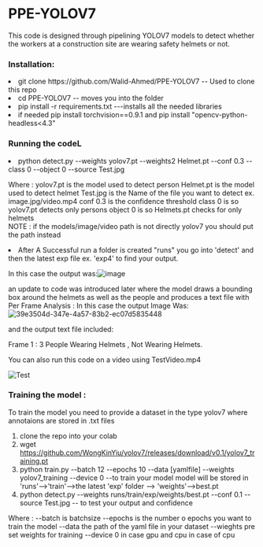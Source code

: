 # PPE-YOLOV7

This code is designed through pipelining YOLOV7 models to detect whether the workers at a construction site are wearing safety helmets or not.



<h3>Installation:</h3> 
<li>git clone https://github.com/Walid-Ahmed/PPE-YOLOV7 -- Used to clone this repo 
<li>cd PPE-YOLOV7 -- moves you into the folder  
<li>pip install -r requirements.txt ---installs all the needed libraries
<li>if needed pip install torchvision==0.9.1  and pip install "opencv-python-headless<4.3"

<h3>Running the codeL</h3> 
<li>python detect.py --weights yolov7.pt --weights2 Helmet.pt --conf 0.3 --class 0  --object 0  --source Test.jpg 

Where : yolov7.pt is the model used to detect person
        Helmet.pt is the model used to detect helmet
        Test.jpg is the Name of the file you want to detect ex. image.jpg/video.mp4
        conf 0.3 is the confidence threshold 
        class 0 is so yolov7.pt detects only persons
        object 0 is so Helmets.pt checks for only helmets  
        NOTE : if the models/image/video path is not directly yolov7 you should put the path instead 

<li> After A Successful run a folder is created "runs" you go into 'detect' and then the latest exp file ex. 'exp4' to find your output.

In this case the output was:![image](https://user-images.githubusercontent.com/20994789/199857591-16dfe955-b4e5-43ec-96d8-1c4cca14308c.png)

an update to code was introduced later where the model draws a bounding box around the helmets as well as the people and produces a text file with Per Frame Analysis :
In this case the output Image Was:![39e3504d-347e-4a57-83b2-ec07d5835448](https://user-images.githubusercontent.com/20994789/200872830-079af635-de7d-460e-9278-90131bf61e57.jpg)

and the output text file included:

Frame 1 :  3 People Wearing Helmets , Not Wearing Helmets.

You can also run this code on a video using TestVideo.mp4

 ![Test](https://user-images.githubusercontent.com/20994789/199861245-00aed46f-9068-416d-96de-a47948a44b6f.gif)

 <h3>Training the model :</h3>

 To train the model you need to provide a dataset in the type yolov7 where annotaions are stored in .txt files
 
1. clone the repo into your colab
2. wget https://github.com/WongKinYiu/yolov7/releases/download/v0.1/yolov7_training.pt
3. python train.py --batch 12 --epochs 10 --data [yamlfile] --weights yolov7_training --device 0 --to train your model
   model will be stored in 'runs'-->'train'-->the latest 'exp' folder --> 'weights'-->best.pt
4. python detect.py --weights runs/train/exp/weights/best.pt --conf 0.1 --source Test.jpg -- to test your output and confidence 

Where :  --batch is batchsize 
         --epochs is the number o epochs you want to train the model
         --data the path of the yaml file in your dataset
         --wieghts pre set weights for training
         --device 0 in case gpu and cpu in case of cpu
 



